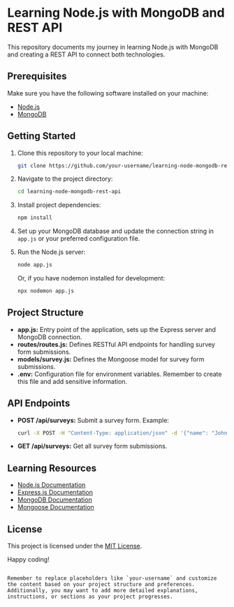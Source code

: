 # Learning Node.js with MongoDB and REST API

This repository documents my journey in learning Node.js with MongoDB and creating a REST API to connect both technologies.

## Prerequisites

Make sure you have the following software installed on your machine:

- [Node.js](https://nodejs.org/)
- [MongoDB](https://www.mongodb.com/try/download/community)

## Getting Started

1. Clone this repository to your local machine:

   ```bash
   git clone https://github.com/your-username/learning-node-mongodb-rest-api.git
   ```

2. Navigate to the project directory:

   ```bash
   cd learning-node-mongodb-rest-api
   ```

3. Install project dependencies:

   ```bash
   npm install
   ```

4. Set up your MongoDB database and update the connection string in `app.js` or your preferred configuration file.

5. Run the Node.js server:

   ```bash
   node app.js
   ```

   Or, if you have nodemon installed for development:

   ```bash
   npx nodemon app.js
   ```

## Project Structure

- **app.js:** Entry point of the application, sets up the Express server and MongoDB connection.
- **routes/routes.js:** Defines RESTful API endpoints for handling survey form submissions.
- **models/survey.js:** Defines the Mongoose model for survey form submissions.
- **.env:** Configuration file for environment variables. Remember to create this file and add sensitive information.

## API Endpoints

- **POST /api/surveys:** Submit a survey form.
  Example:
  ```bash
  curl -X POST -H "Content-Type: application/json" -d '{"name": "John Doe", "email": "john@example.com", "feedback": "Great service!"}' http://localhost:3000/api/surveys
  ```

- **GET /api/surveys:** Get all survey form submissions.

## Learning Resources

- [Node.js Documentation](https://nodejs.org/en/docs/)
- [Express.js Documentation](https://expressjs.com/)
- [MongoDB Documentation](https://docs.mongodb.com/)
- [Mongoose Documentation](https://mongoosejs.com/docs/)

## License

This project is licensed under the [MIT License](LICENSE).

Happy coding!
```

Remember to replace placeholders like `your-username` and customize the content based on your project structure and preferences. Additionally, you may want to add more detailed explanations, instructions, or sections as your project progresses.
